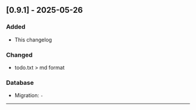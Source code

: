 

## [0.9.1] - 2025-05-26
### Added
- This changelog

### Changed
- todo.txt > md format

### Database
- Migration: `-`


---
